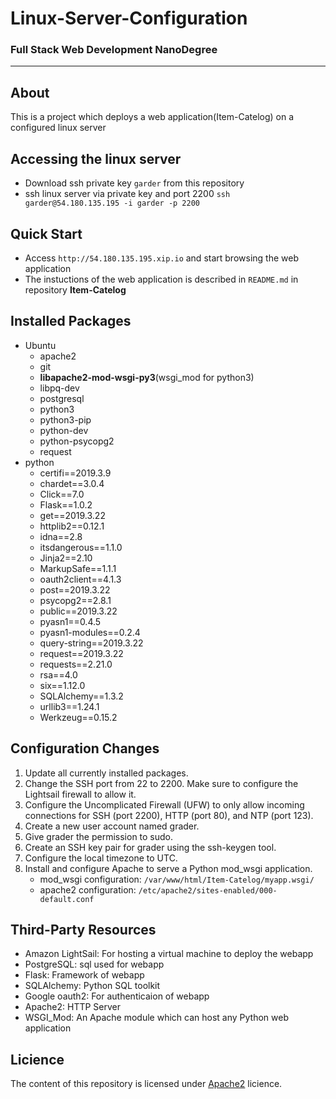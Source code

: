 # Linux-Server-Configuration
### Full Stack Web Development NanoDegree
_______________________
## About
This is a project which deploys a web application(Item-Catelog) on a configured linux server

## Accessing the linux server
* Download ssh private key ```garder``` from this repository
* ssh linux server via private key and port 2200 ```ssh garder@54.180.135.195 -i garder -p 2200```

## Quick Start
* Access ```http://54.180.135.195.xip.io``` and start browsing the web application
* The instuctions of the web application is described in ```README.md``` in repository **Item-Catelog**

## Installed Packages
* Ubuntu
  * apache2
  * git
  * **libapache2-mod-wsgi-py3**(wsgi_mod for python3)
  * libpq-dev
  * postgresql
  * python3
  * python3-pip
  * python-dev
  * python-psycopg2
  * request
* python
  * certifi==2019.3.9
  * chardet==3.0.4
  * Click==7.0
  * Flask==1.0.2
  * get==2019.3.22
  * httplib2==0.12.1
  * idna==2.8
  * itsdangerous==1.1.0
  * Jinja2==2.10
  * MarkupSafe==1.1.1
  * oauth2client==4.1.3
  * post==2019.3.22
  * psycopg2==2.8.1
  * public==2019.3.22
  * pyasn1==0.4.5
  * pyasn1-modules==0.2.4
  * query-string==2019.3.22
  * request==2019.3.22
  * requests==2.21.0
  * rsa==4.0
  * six==1.12.0
  * SQLAlchemy==1.3.2
  * urllib3==1.24.1
  * Werkzeug==0.15.2
  
## Configuration Changes
1. Update all currently installed packages.
2. Change the SSH port from 22 to 2200. Make sure to configure the Lightsail firewall to allow it.
3. Configure the Uncomplicated Firewall (UFW) to only allow incoming connections for SSH (port 2200), HTTP (port 80), and NTP (port 123).
4. Create a new user account named grader.
5. Give grader the permission to sudo.
6. Create an SSH key pair for grader using the ssh-keygen tool.
7. Configure the local timezone to UTC.
8. Install and configure Apache to serve a Python mod_wsgi application.
   * mod_wsgi configuration: ```/var/www/html/Item-Catelog/myapp.wsgi/```
   * apache2 configuration: ```/etc/apache2/sites-enabled/000-default.conf```
   
## Third-Party Resources
* Amazon LightSail: For hosting a virtual machine to deploy the webapp
* PostgreSQL: sql used for webapp
* Flask: Framework of webapp
* SQLAlchemy: Python SQL toolkit
* Google oauth2: For authenticaion of webapp
* Apache2: HTTP Server
* WSGI_Mod: An Apache module which can host any Python web application


## Licience
The content of this repository is licensed under [Apache2](https://www.apache.org/licenses/LICENSE-2.0) licience.


